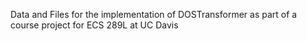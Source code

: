 Data and Files for the implementation of DOSTransformer as part of a course project for ECS 289L at UC Davis
